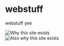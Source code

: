 # webstuff
webstuff yee

![Why this site exists](https://technob1scuit.github.io/webstuff/reason.png)
<br>
![Also why this site exists](https://technob1scuit.github.io/webstuff/reason-2.png)
